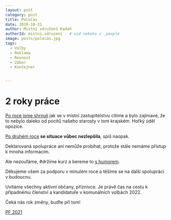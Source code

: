 ```yaml
---
layout: post
category: post
title: Poločas 
date: 2020-10-31
author: Místní sdružení Kadaň
authorId: mistni.sdruzeni   # uid nekoho z _people
image: posts/polocas.jpg
tags:
  - Volby
  - Reklama
  - Rovnost
  - Zábor 
  - Kontejner


---
```


# 2 roky práce 

[Po roce jsme shrnuli](https://kadan.pirati.cz/aktuality/mikulas.html) jak se v místní zastupitelstvu cítíme a bylo zajímavé, že to nebylo daleko od pocitů našeho starosty v tom krajském. Hořký úděl opozice.

[Po druhém roce](https://kadan.pirati.cz/aktuality/kraj.html) **se situace vůbec nezlepšila**, spíš naopak. 

Deklarovaná spolupráce ani nemůže probíhat, protože stále nemáme přístup k mnoha informacím.

Ale nezoufáme, #držíme kurz a bereme to [s humorem](https://drive.google.com/file/d/1SKjr3GZjHHE8Nbadwg-rE5t_kX7XhfUy/view?usp=sharing).

Děkujeme všem za podporu v minulém roce a těšíme se na další spolupráci v budoucnu.

Uvítáme všechny aktivní občany, příznivce. Je právě čas na cestu k případnému členství a kandidatuře v komunálních volbách 2022.

Čeká nás rok změny, buďte při tom!

[PF 2021](https://drive.google.com/file/d/1F7dB0yhExaaC4A9cYYlpjx6EUM7qZ4-J/view?usp=sharing)


